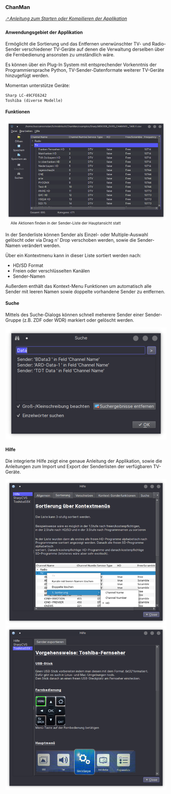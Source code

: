 ### ChanMan

<i>[🡕 Anleitung zum Starten oder Kompilieren der Applikation](https://jackleemmerdeur.github.io/ChanMan/)</i>

#### Anwendungsgebiet der Applikation

Ermöglicht die Sortierung und das Entfernen unerwünschter TV- und Radio-Sender verschiedener TV-Geräte auf denen die Verwaltung derselben über die Fernbedienung ansonsten zu umständlich wäre.

Es können über ein Plug-In System mit entsprechender Vorkenntnis der Programmiersprache Python, TV-Sender-Datenformate weiterer TV-Geräte hinzugefügt werden.

Momentan unterstütze Geräte:
```
Sharp LC-49CFE6242
Toshiba (diverse Modelle)
```
#### Funktionen

![Alle Aktionen finden in Sender-Liste der Hauptansicht statt](screen1.png)
<sup>&nbsp;&nbsp;&nbsp;&nbsp;&nbsp;Alle Aktionen finden in der Sender-Liste der Hauptansicht statt</sup>

In der Senderliste können Sender als Einzel- oder Multiple-Auswahl gelöscht oder via Drag n' Drop verschoben werden, sowie die Sender-Namen verändert werden.

Über ein Kontextmenu kann in dieser Liste sortiert werden nach:  
* HD/SD Format
* Freien oder verschlüsselten Kanälen
* Sender-Namen

Außerdem enthält das Kontext-Menu Funktionen um automatisch alle Sender mit leeren Namen sowie doppelte vorhandene Sender zu entfernen.

#### Suche

Mittels des Suche-Dialogs können schnell meherere Sender einer Sender-Gruppe (z.B. ZDF oder WDR) markiert oder gelöscht werden.

![Das Suchfenster](screen4.png)

#### Hilfe

Die integrierte Hilfe zeigt eine genaue Anleitung der Applikation, sowie die Anleitungen zum Import und Export der Senderlisten der verfügbaren TV-Geräte.

![Das Suchfenster](screen3.png)
![Das Suchfenster](screen2.png)

